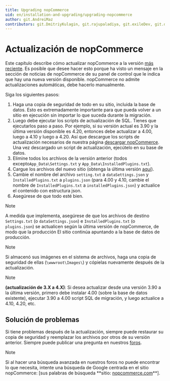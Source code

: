 ```yaml
---
title: Upgrading nopCommerce
uid: en/installation-and-upgrading/upgrading-nopcommerce
author: git.AndreiMaz
contributors: git.DmitriyKulagin, git.rajupaladiya, git.exileDev, git.dunaenko
---
```


# Actualización de nopCommerce

Este capítulo describe cómo actualizar nopCommerce a la versión [más reciente](https://www.nopcommerce.com/download-nopcommerce). Es posible que desee hacer esto porque ha visto un mensaje en la sección de noticias de nopCommerce de su panel de control que le indica que hay una nueva versión disponible. nopCommerce no admite actualizaciones automáticas, debe hacerlo manualmente.

Siga los siguientes pasos:

1. Haga una copia de seguridad de todo en su sitio, incluida la base de datos. Esto es extremadamente importante para que pueda volver a un sitio en ejecución sin importar lo que suceda durante la migración.
1. Luego debe ejecutar los scripts de actualización de SQL. Tienes que ejecutarlos paso a paso. Por ejemplo, si su versión actual es 3.90 y la última versión disponible es 4.20, entonces debe actualizar a 4.00, luego a 4.10 y luego a 4.20. Así que descargue los scripts de actualización necesarios de nuestra página [descargar nopCommerce](https://www.nopcommerce.com/download-nopcommerce). Una vez descargado un script de actualización, ejecútelo en su base de datos.
1. Elimine todos los archivos de la versión anterior (todos excepto`App_Data\Settings.txt` y `App_Data\InstalledPlugins.txt`).
1. Cargue los archivos del nuevo sitio (obtenga la última versión [aquí](https://www.nopcommerce.com/download-nopcommerce)).
1. Cambie el nombre del archivo `setting.txt` a `dataSettings.json` y `InstalledPlugins.txt` a `plugins.json` (para 4.00 y 4.10, cambie el nombre de `InstalledPlugins.txt` a `installedPlugins.json`) y actualice el contenido con estructura json.
1. Asegúrese de que todo esté bien.

> [!NOTE]
>
> A medida que implementa, asegúrese de que los archivos de destino `Settings.txt` (o `dataSettings.json`) e `InstalledPlugins.txt` (o `plugins.json`) se actualicen según la última versión de nopCommerce, de modo que la producción El sitio continúa apuntando a la base de datos de producción.

> [!NOTE]
> Si almacenó sus imágenes en el sistema de archivos, haga una copia de seguridad de ellas (`\wwwroot\Images\`) y cópielas nuevamente después de la actualización.

> [!NOTE]
> **(actualización de 3.X a 4.X)**: Si desea actualizar desde una versión 3.90 a la última versión, primero debe instalar 4.00 (sobre la base de datos existente), ejecutar 3.90 a 4.00 script SQL de migración, y luego actualice a 4.10, 4.20, etc.

## Solución de problemas

Si tiene problemas después de la actualización, siempre puede restaurar su copia de seguridad y reemplazar los archivos por otros de su versión anterior. Siempre puede publicar una pregunta en nuestros [foros](https://www.nopcommerce.com/boards/).

> [!NOTE]
>
> Si al hacer una búsqueda avanzada en nuestros foros no puede encontrar lo que necesita, intente una búsqueda de Google centrada en el sitio nopCommerce: [sus palabras de búsqueda **sitio: [nopcommerce.com](https://www.nopcommerce.com/"nopcommerce.com")**].
